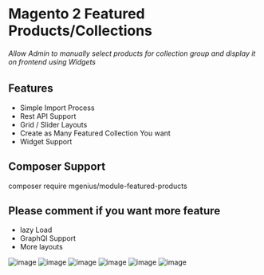# Magento 2 Featured Products/Collections
###### Allow Admin to manually select products for collection group and display it on frontend using Widgets

## Features
  * Simple Import Process
  * Rest API Support
  * Grid / Slider Layouts
  * Create as Many Featured Collection You want
  * Widget Support
## Composer Support
composer require mgenius/module-featured-products

## Please comment if you want more feature
 * lazy Load
 * GraphQl Support
 * More layouts

![image](https://user-images.githubusercontent.com/19887098/130314429-9cc3dbc0-bba3-4cb7-9e48-a821dfeb7cc5.png)
![image](https://user-images.githubusercontent.com/19887098/130314434-12abcf04-efe0-444e-a4fd-095caefcc8af.png)
![image](https://user-images.githubusercontent.com/19887098/130314438-dd522198-cf57-4e99-8c57-8e94a02f13cd.png)
![image](https://user-images.githubusercontent.com/19887098/130314439-61f66e04-de82-4e42-9b8c-a43d2c8e6b4e.png)
![image](https://user-images.githubusercontent.com/19887098/130314443-835ac40a-6d4f-45a2-9271-a52703c42e86.png)
![image](https://user-images.githubusercontent.com/19887098/130314505-51cef72a-42af-408d-ab9b-357b86250597.png)


